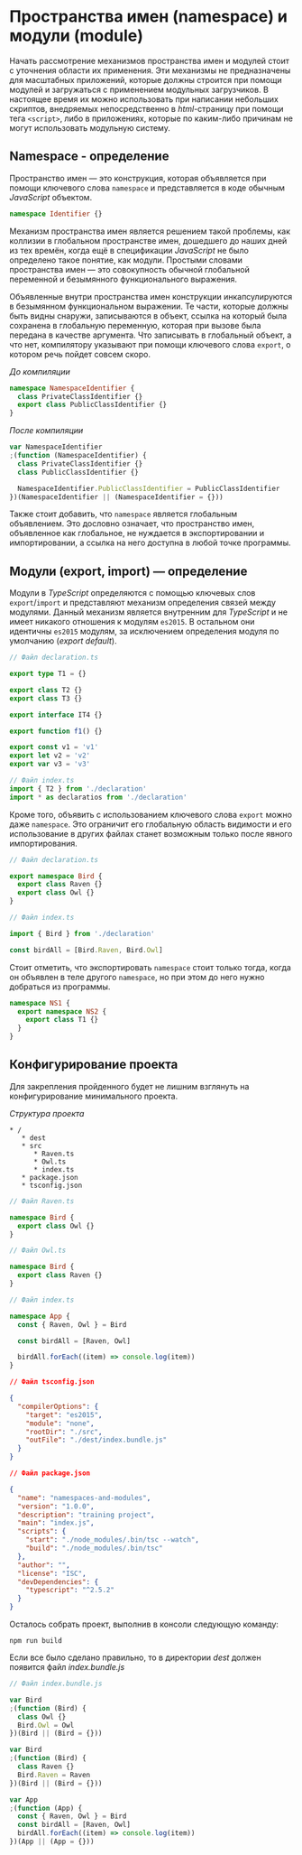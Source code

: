 # Пространства имен (namespace) и модули (module)

Начать рассмотрение механизмов пространства имен и модулей стоит с уточнения области их применения. Эти механизмы не предназначены для масштабных приложений, которые должны строится при помощи модулей и загружаться с применением модульных загрузчиков. В настоящее время их можно использовать при написании небольших скриптов, внедряемых непосредственно в _html_-страницу при помощи тега `<script>`, либо в приложениях, которые по каким-либо причинам не могут использовать модульную систему.

## Namespace - определение

Пространство имен — это конструкция, которая объявляется при помощи ключевого слова `namespace` и представляется в коде обычным _JavaScript_ объектом.

```typescript
namespace Identifier {}
```

Механизм пространства имен является решением такой проблемы, как коллизии в глобальном пространстве имен, дошедшего до наших дней из тех времён, когда ещё в спецификации _JavaScript_ не было определено такое понятие, как модули. Простыми словами пространства имен — это совокупность обычной глобальной переменной и безымянного функционального выражения.

Объявленные внутри пространства имен конструкции инкапсулируются в безымянном функциональном выражении. Те части, которые должны быть видны снаружи, записываются в объект, ссылка на который была сохранена в глобальную переменную, которая при вызове была передана в качестве аргумента. Что записывать в глобальный объект, а что нет, компилятору указывают при помощи ключевого слова `export`, о котором речь пойдет совсем скоро.

_До компиляции_

```typescript
namespace NamespaceIdentifier {
  class PrivateClassIdentifier {}
  export class PublicClassIdentifier {}
}
```

_После компиляции_

```typescript
var NamespaceIdentifier
;(function (NamespaceIdentifier) {
  class PrivateClassIdentifier {}
  class PublicClassIdentifier {}

  NamespaceIdentifier.PublicClassIdentifier = PublicClassIdentifier
})(NamespaceIdentifier || (NamespaceIdentifier = {}))
```

Также стоит добавить, что `namespace` является глобальным объявлением. Это дословно означает, что пространство имен, объявленное как глобальное, не нуждается в экспортировании и импортировании, а ссылка на него доступна в любой точке программы.

## Модули (export, import) — определение

Модули в _TypeScript_ определяются с помощью ключевых слов `export`/`import` и представляют механизм определения связей между модулями. Данный механизм является внутренним для _TypeScript_ и не имеет никакого отношения к модулям `es2015`. В остальном они идентичны `es2015` модулям, за исключением определения модуля по умолчанию (_export default_).

```typescript
// Файл declaration.ts

export type T1 = {}

export class T2 {}
export class T3 {}

export interface IT4 {}

export function f1() {}

export const v1 = 'v1'
export let v2 = 'v2'
export var v3 = 'v3'
```

```typescript
// Файл index.ts
import { T2 } from './declaration'
import * as declaratios from './declaration'
```

Кроме того, объявить с использованием ключевого слова `export` можно даже `namespace`. Это ограничит его глобальную область видимости и его использование в других файлах станет возможным только после явного импортирования.

```typescript
// Файл declaration.ts

export namespace Bird {
  export class Raven {}
  export class Owl {}
}
```

```typescript
// Файл index.ts

import { Bird } from './declaration'

const birdAll = [Bird.Raven, Bird.Owl]
```

Стоит отметить, что экспортировать `namespace` стоит только тогда, когда он объявлен в теле другого `namespace`, но при этом до него нужно добраться из программы.

```typescript
namespace NS1 {
  export namespace NS2 {
    export class T1 {}
  }
}
```

## Конфигурирование проекта

Для закрепления пройденного будет не лишним взглянуть на конфигурирование минимального проекта.

_Структура проекта_

```
* /
   * dest
   * src
      * Raven.ts
      * Owl.ts
      * index.ts
   * package.json
   * tsconfig.json
```

```typescript
// Файл Raven.ts

namespace Bird {
  export class Owl {}
}
```

```typescript
// Файл Owl.ts

namespace Bird {
  export class Raven {}
}
```

```typescript
// Файл index.ts

namespace App {
  const { Raven, Owl } = Bird

  const birdAll = [Raven, Owl]

  birdAll.forEach((item) => console.log(item))
}
```

```json
// Файл tsconfig.json

{
  "compilerOptions": {
    "target": "es2015",
    "module": "none",
    "rootDir": "./src",
    "outFile": "./dest/index.bundle.js"
  }
}
```

```json
// Файл package.json

{
  "name": "namespaces-and-modules",
  "version": "1.0.0",
  "description": "training project",
  "main": "index.js",
  "scripts": {
    "start": "./node_modules/.bin/tsc --watch",
    "build": "./node_modules/.bin/tsc"
  },
  "author": "",
  "license": "ISC",
  "devDependencies": {
    "typescript": "^2.5.2"
  }
}
```

Осталось собрать проект, выполнив в консоли следующую команду:

```
npm run build
```

Если все было сделано правильно, то в директории _dest_ должен появится файл _index.bundle.js_

```js
// Файл index.bundle.js

var Bird
;(function (Bird) {
  class Owl {}
  Bird.Owl = Owl
})(Bird || (Bird = {}))

var Bird
;(function (Bird) {
  class Raven {}
  Bird.Raven = Raven
})(Bird || (Bird = {}))

var App
;(function (App) {
  const { Raven, Owl } = Bird
  const birdAll = [Raven, Owl]
  birdAll.forEach((item) => console.log(item))
})(App || (App = {}))
```
